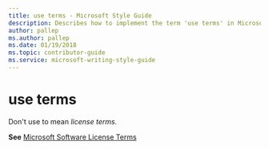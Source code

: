 ```yaml
---
title: use terms - Microsoft Style Guide
description: Describes how to implement the term 'use terms' in Microsoft content and provides the Microsoft Software License Terms topic.
author: pallep
ms.author: pallep
ms.date: 01/19/2018
ms.topic: contributor-guide
ms.service: microsoft-writing-style-guide
---
```


# use terms

Don't use to mean *license terms.*

**See** [Microsoft Software License Terms](~/a-z-word-list-term-collections/m/software-license-terms.md)
